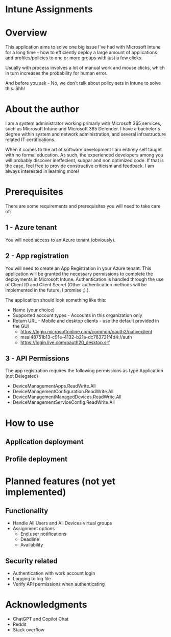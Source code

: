 # Intune Assignments

# Overview

This application aims to solve one big issue I've had with Microsoft Intune for a long time - how to efficiently deploy a large amount of applications and profiles/policies to one or more groups with just a few clicks.

Usually with process involves a lot of manual work and mouse clicks, which in turn increases the probability for human error.

And before you ask - No, we don't talk about policy sets in Intune to solve this. Shh!

# About the author

I am a system administrator working primarly with Microsoft 365 services, such as Microsoft Intune and Microsoft 365 Defender. I have a bachelor's degree within system and network administration, and several infrastructure related IT certifications.

When it comes to the art of software development I am entirely self taught with no formal education. As such, the experienced developers among you will probably discover ineffecient, subpar and non optimized code. If that is the case, feel free to provide constructive criticism and feedback. I am always interested in learning more!




# Prerequisites

There are some requirements and prerequisites you will need to take care of:

## 1 - Azure tenant

You will need access to an Azure tenant (obviously).

## 2 - App registration



You will need to create an App Registration in your Azure tenant. This application will be granted the necessary permissions to complete the deployments in Microsoft Intune.
Authentication is handled through the use of Client ID and Client Secret (Other authentication methods will be implemented in the future, I promise ;) ).

The applicatiion should look something like this:

- Name (your choice)
- Supported account types - Accounts in this organization only
- Return URL - Mobile and desktop clients - use the default provided in the GUI
    - https://login.microsoftonline.com/common/oauth2/nativeclient
    - msal48751b13-c91e-4132-b21a-dc763721f4d4://auth
    - https://login.live.com/oauth20_desktop.srf

## 3 - API Permissions

The app registration requires the following permissions as type Application (not Delegated)

- DeviceManagementApps.ReadWrite.All
- DeviceManagementConfiguration.ReadWrite.All
- DeviceManagementManagedDevices.ReadWrite.All
- DeviceManagementServiceConfig.ReadWrite.All



# How to use

## Application deployment

## Profile deployment

# Planned features (not yet implemented)

## Functionality

- Handle All Users and All Devices virtual groups
- Assignment options
    - End user notifications
    - Deadline
    - Availability 

## Security related

- Authentication with work account login
- Logging to log file
- Verify API permissions when authenticating


# Acknowledgments

- ChatGPT and Copilot Chat
- Reddit
- Stack overflow
